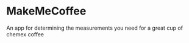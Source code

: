 MakeMeCoffee
============

An app for determining the measurements you need for a great cup of chemex coffee
